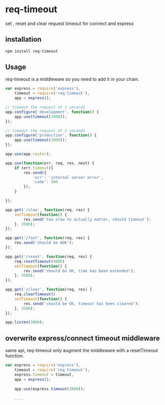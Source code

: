 req-timeout
===========
set , reset and clear request timeout for connect and express

installation
-----
```bash
npm install req-timeout
```

Usage
-----
req-timeout is a middleware so you need to add it in your chain.

```javascript
var express = require('express'),
	timeout = require('req-timeout'),
	app = express();

// timeout the request at 1 seconds
app.configure('development', function() {
	app.use(timeout(1000));
});

// timeout the request at 3 seconds
app.configure('production', function() {
	app.use(timeout(3000));
});

app.use(app.router);

app.use(function(err, req, res, next) {
	if (err.timeout){
		res.send({
			'err': 'internal server error',
			'code': 500
		});
	}

});

app.get('/slow', function(req, res) {
	setTimeout(function() {
		res.send('too slow to actually matter, should timeout');
	}, 3500);
});

app.get('/fast', function(req, res) {
	res.send('should be AOK');
});

app.get('/reset', function(req, res) {
	req.resetTimeout(4000)
	setTimeout(function() {
		res.send('should be OK, time has been extended');
	}, 3500);
});

app.get('/clear', function(req, res) {
	req.clearTimeout()
	setTimeout(function() {
		res.send('should be OK, timeout has been cleared');
	}, 3500);
});

app.listen(3000);
```

overwrite express/connect timeout middleware
-------
same api, req-timeout only augment the middleware with a resetTimeout function.

```javascript
var express = require('express'),
    timeout = require('req-timeout'), 
    express.timeout = timeout,
    app = express();
    
    app.use(express.timeout(3000));
    
    ....
````

